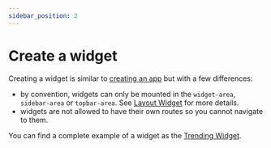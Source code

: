 ```yaml
---
sidebar_position: 2
---
```


# Create a widget

Creating a widget is similar to [creating an app](/integrations/applications/create-an-app.md) but with a few differences:
 - by convention, widgets can only be mounted in the `widget-area`, `sidebar-area` or `topbar-area`. See [Layout Widget](../layout-widget.md) for more details.
 - widgets are not allowed to have their own routes so you cannot navigate to them.

You can find a complete example of a widget as the [Trending Widget](https://github.com/AKASHAorg/akasha-world-framework/tree/next/ui/widgets/trending).
